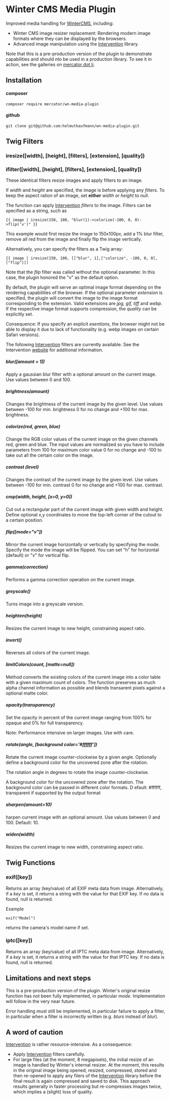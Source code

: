 # Winter CMS Media Plugin
Improved media handling for [WinterCMS](https://wintercms.com), including:
- Winter CMS image resizer replacement: Rendering modern image formats where they can be displayed by the browsers.
- Advanced image manipulation using the [Intervention](http://image.intervention.io) library.

Note that this is a pre-production version of the plugin to demonstrate capabilities and should nto be used in a
production library. To see it in action, see the galleries on [mercator dot li](https://mercator.li).

## Installation
#### composer
```
composer require mercator/wn-media-plugin
```

#### github
```
git clone git@github.com:helmutkaufmann/wn-media-plugin.git
```

## Twig Filters

### iresize([width], [height], [filters], [extension], [quality]) 
### ifilter([width], [height], [filters], [extension], [quality]) 
These identical filters resize images and apply filters to an image.

If *width* and *height* are specified, the image is before applying any *filters*. 
To keep the aspect ration of an image, set **either** *width* or *height* to *null*.

The function can apply [Intervention](http://image.intervention.io) *filters* to the image. 
Filters can be specified as a string, such as 

```
{{ image | iresize(150, 100, "blur(1)->colorize(-100, 0, 0)->flip('v')" }}
```

This example would first resize the image to 150x100px, add a 1% blur filter, remove all red from the image
and finally flip the image vertically.

Alternatively, you can specify the filters as a Twig array:

```
{{ image | iresize(150, 100, [["blur", 1],["colorize", -100, 0, 0], ["flip"]])
```

Note that the *flip* filter was called without the optional parameter. In this case, the plugin honored the
"v" as the default option.

By default, the plugin will serve an optimal image format depending on the rendering capabilities of the browser.
If the optional parameter *extension* is specified, the plugin will convert the image to  the image format corresponding
to the extension. Valid extensions are *jpg, gif, tiff* and *webp*. If the respective image format supports
compression, the *quality* can be explicitly set. 

Consequence: If you specify an explicit *exentions*, 
the browser might not be able to display it due to lack of functionality (e.g. webp images on certain Safari versions).

The following [Intervention](http://image.intervention.io) filters are currently available. See the Intervention 
[website](http://image.intervention.io) for additional information.

##### blur([amount = 1])
Apply a gaussian blur filter with a optional amount on the current image. Use values between 0 and 100.

##### brightness(amount)
Changes the brightness of the current image by the given level. Use values between -100 for min. brightness 0
for no change and +100 for max. brightness.

##### colorize(red, green, blue)
Change the RGB color values of the current image on the given channels red, green and blue. 
The input values are normalized so you have to include parameters from 100 for maximum color value 0 for no change 
and -100 to take out all the certain color on the image.

##### contrast (level)
Changes the contrast of the current image by the given level. Use values between -100 for min. contrast 0 for no 
change and +100 for max. contrast.

##### crop(width, height, [x=0, y=0])
Cut out a rectangular part of the current image with given width and height. Define optional x,y coordinates to 
move the top-left corner of the cutout to a certain position.

##### flip([mode="v"])
Mirror the current image horizontally or vertically by specifying the mode.
Specify the mode the image will be flipped. You can set "h" for horizontal (default) or "v" for vertical flip.

##### gamma(correction)
Performs a gamma correction operation on the current image.

##### greyscale()
Turns image into a greyscale version.

##### heighten(height)
Resizes the current image to new height, constraining aspect ratio. 

##### invert()
Reverses all colors of the current image.

##### limitColors(count, [matte=null])
Method converts the existing colors of the current image into a color table with a given maximum count of colors. 
The function preserves as much alpha channel information as possible and blends transarent pixels against a optional matte color.

##### opacity(transparency)
Set the opacity in percent of the current image ranging from 100% for opaque and 0% for full transparency.

Note: Performance intensive on larger images. Use with care.

##### rotate(angle, [background color='#ffffff'])
Rotate the current image counter-clockwise by a given angle. Optionally define a background color for the uncovered 
zone after the rotation.

The rotation angle in degrees to rotate the image counter-clockwise.

A background color for the uncovered zone after the rotation. The background color can be passed in different color formats. D
efault: #ffffff, transparent if supported by the output format

##### sharpen(amount=10)
harpen current image with an optional amount. Use values between 0 and 100. Default: 10.

##### widen(width)
Resizes the current image to new width, constraining aspect ratio. 

## Twig Functions
### exif([key])
Returns an array (key/value) of all EXIF meta data from image. Alternatively, if a *key* is set, it returns a string
with the value for that EXIF key. If no data is found, null is returned.

Example
```
exif("Model")
```
returns the camera's model name if set.

### iptc([key])
Returns an array (key/value) of all IPTC meta data from image. Alternatively, if a *key* is set, it returns a string
with the value for that IPTC key. If no data is found, null is returned.

## Limitations and next steps
This is a pre-production version of the plugin. Winter's original resize function has not been fully implemented, 
in particular *mode*. Implementation will follow in the very near future.

Error handling must still be implemented, in particular failure to apply a filter, in particular when a filter is 
incorrectly written (e.g. *blurs* instead of *blur*).

## A word of caution 
[Intervention](http://image.intervention.io) is rather resource-intensive. As a consequence:
- Apply [Intervention](http://image.intervention.io) filters carefully.
- For large files (at the moment, 8 megapixels), the initial resize of an image is handled by Winter's internal resizer. At the moment, 
this results in the original image being opened, resized, compressed, stored and then re-opened to apply any filers of the
[Intervention](http://image.intervention.io) library before the final result is again compressed and saved to disk.
This approach results generally in faster processing but re-compresses images twice, which implies a (slight) loss of quality.


